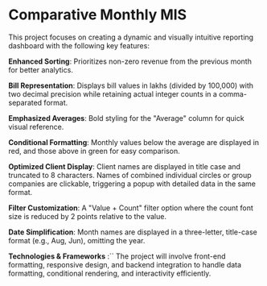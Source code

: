 # Comparative Monthly MIS

This project focuses on creating a dynamic and visually intuitive reporting dashboard with the following key features:

**Enhanced Sorting**: Prioritizes non-zero revenue from the previous month for better analytics.

**Bill Representation**: Displays bill values in lakhs (divided by 100,000) with two decimal precision while retaining actual integer counts in a comma-separated format.

**Emphasized Averages**: Bold styling for the "Average" column for quick visual reference.

**Conditional Formatting**: Monthly values below the average are displayed in red, and those above in green for easy comparison.

**Optimized Client Display**:
Client names are displayed in title case and truncated to 8 characters.
Names of combined individual circles or group companies are clickable, triggering a popup with detailed data in the same format.

**Filter Customization**: A "Value + Count" filter option where the count font size is reduced by 2 points relative to the value.

**Date Simplification**: Month names are displayed in a three-letter, title-case format (e.g., Aug, Jun), omitting the year.

**Technologies & Frameworks** :``
The project will involve front-end formatting, responsive design, and backend integration to handle data formatting, conditional rendering, and interactivity efficiently.
